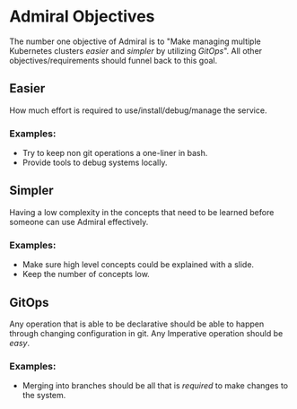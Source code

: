 # Admiral Objectives

The number one objective of Admiral is to "Make managing multiple Kubernetes clusters
_easier_ and _simpler_ by utilizing _GitOps_". All other objectives/requirements
should funnel back to this goal.

## Easier

How much effort is required to use/install/debug/manage the service.

### Examples:

- Try to keep non git operations a one-liner in bash.
- Provide tools to debug systems locally.

## Simpler

Having a low complexity in the concepts that need to be learned before someone
can use Admiral effectively.

### Examples:

- Make sure high level concepts could be explained with a slide.
- Keep the number of concepts low.

## GitOps

Any operation that is able to be declarative should be able to happen through
changing configuration in git. Any Imperative operation should be _easy_.

### Examples:

- Merging into branches should be all that is _required_ to make changes to the
  system.

